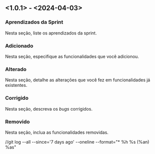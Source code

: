 ## <1.0.1> - <2024-04-03>

### Aprendizados da Sprint

Nesta seção, liste os aprendizados da sprint.

### Adicionado

Nesta seção, especifique as funcionalidades que você adicionou.

### Alterado

Nesta seção, detalhe as alterações que você fez em funcionalidades já existentes.

### Corrigido

Nesta seção, descreva os _bugs_ corrigidos.

### Removido

Nesta seção, inclua as funcionalidades removidas.

//git log --all --since='7 days ago' --oneline --format="* %h %s (%an) %as"


